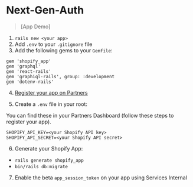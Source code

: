 # Next-Gen-Auth

> [App Demo]

1. `rails new <your app>`
2. Add `.env` to your `.gitignore` file
3. Add the following gems to your `Gemfile`:

```
gem 'shopify_app'
gem 'graphql'
gem 'react-rails'
gem 'graphiql-rails', group: :development
gem 'dotenv-rails'
```

4. [Register your app on Partners][1]

5. Create a `.env` file in your root:

You can find these in your Partners Dashboard (follow these steps to register your app).

```
SHOPIFY_API_KEY=<your Shopify API key>
SHOPIFY_API_SECRET=<your Shopify API secret>
```

6. Generate your Shopify App:

- `rails generate shopify_app`
- `bin/rails db:migrate`

7. Enable the beta `app_session_token` on your app using Services Internal

[//]: # "Links"
[1]: https://development.shopify.io/engineering/developing_at_Shopify/apps/first-party_apps/create_and_install_an_app_locally#Register_your_app_with_a_Shopify_Partners_account
